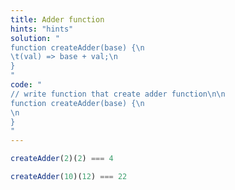 ```yaml
---
title: Adder function
hints: "hints"
solution: "
function createAdder(base) {\n
\t(val) => base + val;\n
}
"
code: "
// write function that create adder function\n\n
function createAdder(base) {\n
\n
}
"
---
```

```js
createAdder(2)(2) === 4
```
```js
createAdder(10)(12) === 22
```
